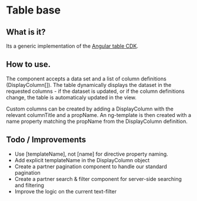 # Table base

## What is it?

Its a generic implementation of the [Angular table CDK](material.angular.io/table).

## How to use.

The component accepts a data set and a list of column definitions (DisplayColumn[]). The table dynamically displays the dataset in the requested columns - if the dataset is updated, or if the column definitions change, the table is automaticaly updated in the view.

Custom columns can be created by adding a DisplayColumn with the relevant columnTitle and a propName. An ng-template is then created with a name property matching the propName from the DisplayColumn definition.

## Todo / Improvements
 - Use [templateName], not [name] for directive property naming.
 - Add explicit templateName in the DisplayColumn object
 - Create a partner pagination component to handle our standard pagination
 - Create a partner search & filter component for server-side searching and filtering
 - Improve the logic on the current text-filter
